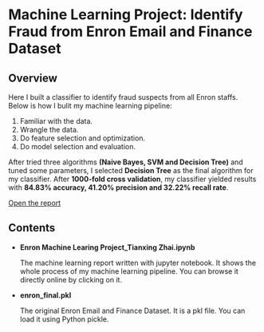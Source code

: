 # Machine Learning Project: Identify Fraud from Enron Email and Finance Dataset
## Overview
Here I built a classifier to identify fraud suspects from all Enron staffs. 
Below is how I bulit my machine learning pipeline:

1. Familiar with the data.
2. Wrangle the data.
3. Do feature selection and optimization.
4. Do model selection and evaluation.

After tried three algorithms **(Naive Bayes, SVM and Decision Tree)** and tuned some parameters,
I selected **Decision Tree** as the final algorithm for my classifier. 
After **1000-fold cross validation**, my classifier yielded results with **84.83% accuracy,
41.20% precision and 32.22% recall rate**.

[Open the report](https://github.com/ztx0617/Udacity_projects/blob/master/p5/Enron%20Machine%20Learing%20Project_Tianxing%20Zhai.ipynb)

## Contents
* **Enron Machine Learing Project_Tianxing Zhai.ipynb**

	The machine learning report written with jupyter notebook. 
	It shows the whole process of my machine learning pipeline.
	You can browse it directly online by clicking on it.
	
* **enron_final.pkl**

	The original Enron Email and Finance Dataset. It is a pkl file.
	You can load it using Python pickle.